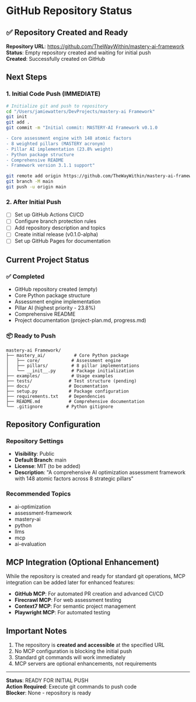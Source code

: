 # GitHub Repository Status

## ✅ Repository Created and Ready

**Repository URL**: https://github.com/TheWayWithin/mastery-ai-framework  
**Status**: Empty repository created and waiting for initial push  
**Created**: Successfully created on GitHub  

## Next Steps

### 1. Initial Code Push (IMMEDIATE)
```bash
# Initialize git and push to repository
cd "/Users/jamiewatters/DevProjects/mastery-ai Framework"
git init
git add .
git commit -m "Initial commit: MASTERY-AI Framework v0.1.0

- Core assessment engine with 148 atomic factors
- 8 weighted pillars (MASTERY acronym)
- Pillar AI implementation (23.8% weight)
- Python package structure
- Comprehensive README
- Framework version 3.1.1 support"

git remote add origin https://github.com/TheWayWithin/mastery-ai-framework.git
git branch -M main
git push -u origin main
```

### 2. After Initial Push
- [ ] Set up GitHub Actions CI/CD
- [ ] Configure branch protection rules
- [ ] Add repository description and topics
- [ ] Create initial release (v0.1.0-alpha)
- [ ] Set up GitHub Pages for documentation

## Current Project Status

### ✅ Completed
- GitHub repository created (empty)
- Core Python package structure
- Assessment engine implementation
- Pillar AI (highest priority - 23.8%)
- Comprehensive README
- Project documentation (project-plan.md, progress.md)

### 📦 Ready to Push
```
mastery-ai Framework/
├── mastery_ai/           # Core Python package
│   ├── core/            # Assessment engine
│   ├── pillars/         # 8 pillar implementations
│   └── __init__.py      # Package initialization
├── examples/            # Usage examples
├── tests/              # Test structure (pending)
├── docs/               # Documentation
├── setup.py            # Package configuration
├── requirements.txt    # Dependencies
├── README.md           # Comprehensive documentation
└── .gitignore         # Python gitignore
```

## Repository Configuration

### Repository Settings
- **Visibility**: Public
- **Default Branch**: main
- **License**: MIT (to be added)
- **Description**: "A comprehensive AI optimization assessment framework with 148 atomic factors across 8 strategic pillars"

### Recommended Topics
- ai-optimization
- assessment-framework
- mastery-ai
- python
- llms
- mcp
- ai-evaluation

## MCP Integration (Optional Enhancement)

While the repository is created and ready for standard git operations, MCP integration can be added later for enhanced features:

- **GitHub MCP**: For automated PR creation and advanced CI/CD
- **Firecrawl MCP**: For web assessment testing
- **Context7 MCP**: For semantic project management
- **Playwright MCP**: For automated testing

## Important Notes

1. The repository is **created and accessible** at the specified URL
2. No MCP configuration is blocking the initial push
3. Standard git commands will work immediately
4. MCP servers are optional enhancements, not requirements

---

**Status**: READY FOR INITIAL PUSH  
**Action Required**: Execute git commands to push code  
**Blocker**: None - repository is ready